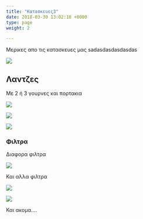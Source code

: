 ```yaml
---
title: "Κατασκευες3"
date: 2018-03-30 13:02:18 +0000
type: page
weight: 2

---
```

Μερικες απο τις κατασκευες μας sadasdasdasdasdas

![](/images/steel.jpg)

## Λαντζες

Με 2 ή 3 γουρνες και πορτακια

![](/images/AnoxeidotiLantzaMe2Gournes.jpg)

![](/images/AnoxeidotiLantzaMe3Gournes.JPG)

![](/images/AnoxeidotiLantzaMe3Gournes.JPG)

### Φιλτρα

Διαφορα φιλτρα

![](/images/Filtra1.jpg)

Και αλλα φιλτρα

![](/images/Filtra2.jpg)

![](/images/Fouska.jpg)

Και ακομα.... 